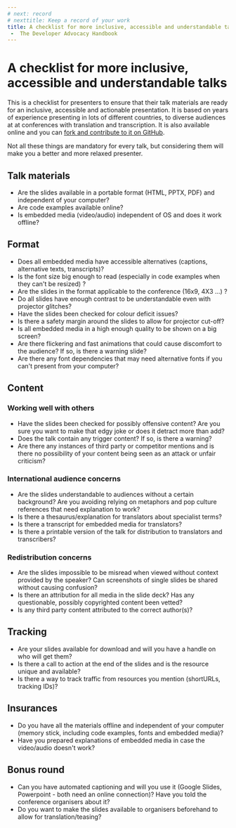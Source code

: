 ```yaml
---
# next: record
# nexttitle: Keep a record of your work
title: A checklist for more inclusive, accessible and understandable talks
 -  The Developer Advocacy Handbook
---
```

# A checklist for more inclusive, accessible and understandable talks

This is a checklist for presenters to ensure that their talk materials
are ready for an inclusive, accessible and actionable presentation. It
is based on years of experience presenting in lots of different
countries, to diverse audiences at at conferences with translation and
transcription. It is also available online and you can [fork and
contribute to it on GitHub](https://github.com/codepo8/talk-checklist/).

Not all these things are mandatory for every talk, but considering them
will make you a better and more relaxed presenter.

## Talk materials

* Are the slides available in a portable format (HTML, PPTX, PDF) and independent of your computer?
* Are code examples available online?
* Is embedded media (video/audio) independent of OS and does it work offline?

## Format

* Does all embedded media have accessible alternatives (captions, alternative texts, transcripts)?
* Is the font size big enough to read (especially in code examples when they can\'t be resized) ?
* Are the slides in the format applicable to the conference (16x9, 4X3 \...) ?
* Do all slides have enough contrast to be understandable even with projector glitches?
* Have the slides been checked for colour deficit issues?
* Is there a safety margin around the slides to allow for projector cut-off?
* Is all embedded media in a high enough quality to be shown on a big screen?
* Are there flickering and fast animations that could cause discomfort to the audience? If so, is there a warning slide?
* Are there any font dependencies that may need alternative fonts if you can\'t present from your computer?

## Content

### Working well with others

* Have the slides been checked for possibly offensive content? Are you sure you want to make that edgy joke or does it detract more than add?
* Does the talk contain any trigger content? If so, is there a warning?
* Are there any instances of third party or competitor mentions and is there no possibility of your content being seen as an attack or unfair criticism?

### International audience concerns

* Are the slides understandable to audiences without a certain background? Are you avoiding relying on metaphors and pop culture references that need explanation to work?
* Is there a thesaurus/explanation for translators about specialist terms?
* Is there a transcript for embedded media for translators?
* Is there a printable version of the talk for distribution to translators and transcribers?

### Redistribution concerns

* Are the slides impossible to be misread when viewed without context provided by the speaker? Can screenshots of single slides be shared without causing confusion?
* Is there an attribution for all media in the slide deck? Has any questionable, possibly copyrighted content been vetted?
* Is any third party content attributed to the correct author(s)?

## Tracking

* Are your slides available for download and will you have a handle on who will get them?
* Is there a call to action at the end of the slides and is the resource unique and available?
* Is there a way to track traffic from resources you mention (shortURLs, tracking IDs)?

## Insurances

* Do you have all the materials offline and independent of your computer (memory stick, including code examples, fonts and embedded media)?
* Have you prepared explanations of embedded media in case the video/audio doesn\'t work?

## Bonus round

* Can you have automated captioning and will you use it (Google Slides, Powerpoint - both need an online connection)? Have you told the conference organisers about it?
* Do you want to make the slides available to organisers beforehand to allow for translation/teasing?
